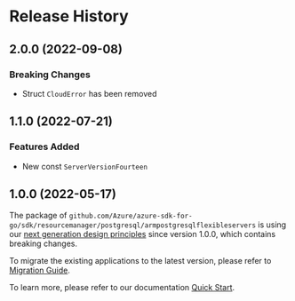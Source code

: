 # Release History

## 2.0.0 (2022-09-08)
### Breaking Changes

- Struct `CloudError` has been removed


## 1.1.0 (2022-07-21)
### Features Added

- New const `ServerVersionFourteen`


## 1.0.0 (2022-05-17)

The package of `github.com/Azure/azure-sdk-for-go/sdk/resourcemanager/postgresql/armpostgresqlflexibleservers` is using our [next generation design principles](https://azure.github.io/azure-sdk/general_introduction.html) since version 1.0.0, which contains breaking changes.

To migrate the existing applications to the latest version, please refer to [Migration Guide](https://aka.ms/azsdk/go/mgmt/migration).

To learn more, please refer to our documentation [Quick Start](https://aka.ms/azsdk/go/mgmt).